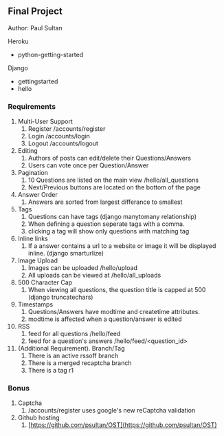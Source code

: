 ## Final Project
Author: Paul Sultan

Heroku

 - python-getting-started

Django

 - gettingstarted 
 - hello

### Requirements

 1. Multi-User Support
	 1. Register /accounts/register
	 2. Login /accounts/login
	 3. Logout /accounts/logout
 2. Editing 
	 1. Authors of posts can edit/delete their Questions/Answers
	 2. Users can vote once per Question/Answer
 3. Pagination
	 1. 10 Questions are listed on the main view /hello/all_questions
	 2. Next/Previous buttons are located on the bottom of the page
 4. Answer Order
	 1. Answers are sorted from largest differance to smallest
 5. Tags
	 1. Questions can have tags (django manytomany relationship)
	 2. When defining a question seperate tags with a comma.
	 3. clicking a tag will show only questions with matching tag
 6. Inline links
	 1. If a answer contains a url to a website or image it will be displayed inline.  (django smarturlize)
 7. Image Upload
	 1. Images can be uploaded /hello/upload
	 2. All uploads can be viewed at /hello/all_uploads
 8. 500 Character Cap
	 1. When viewing all questions, the question title is capped at 500 (django truncatechars)
 9. Timestamps
	 1. Questions/Answers have modtime and createtime attributes.
	 2. modtime is affected when a question/answer is edited
 10. RSS
	 1. feed for all questions /hello/feed
	 2. feed for a question's answers /hello/feed/<question_id>
 11. (Additional Requirement). Branch/Tag
	 1. There is an active rssoff branch
	 2. There is a merged recaptcha branch
	 3. There is a tag r1

### Bonus
 1. Captcha
	 1. /accounts/register uses google's new reCaptcha validation
 2. Github hosting
	 1. [https://github.com/psultan/OST](https://github.com/psultan/OST)
